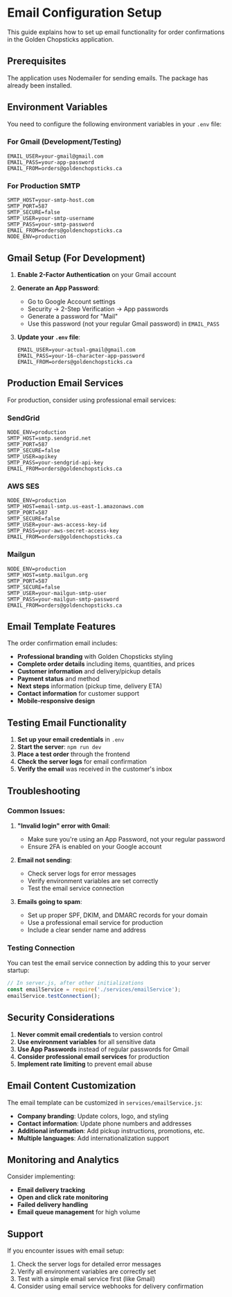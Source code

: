 # Email Configuration Setup

This guide explains how to set up email functionality for order confirmations in the Golden Chopsticks application.

## Prerequisites

The application uses Nodemailer for sending emails. The package has already been installed.

## Environment Variables

You need to configure the following environment variables in your `.env` file:

### For Gmail (Development/Testing)

```env
EMAIL_USER=your-gmail@gmail.com
EMAIL_PASS=your-app-password
EMAIL_FROM=orders@goldenchopsticks.ca
```

### For Production SMTP

```env
SMTP_HOST=your-smtp-host.com
SMTP_PORT=587
SMTP_SECURE=false
SMTP_USER=your-smtp-username
SMTP_PASS=your-smtp-password
EMAIL_FROM=orders@goldenchopsticks.ca
NODE_ENV=production
```

## Gmail Setup (For Development)

1. **Enable 2-Factor Authentication** on your Gmail account
2. **Generate an App Password**:
   - Go to Google Account settings
   - Security → 2-Step Verification → App passwords
   - Generate a password for "Mail"
   - Use this password (not your regular Gmail password) in `EMAIL_PASS`

3. **Update your `.env` file**:
   ```env
   EMAIL_USER=your-actual-gmail@gmail.com
   EMAIL_PASS=your-16-character-app-password
   EMAIL_FROM=orders@goldenchopsticks.ca
   ```

## Production Email Services

For production, consider using professional email services:

### SendGrid
```env
NODE_ENV=production
SMTP_HOST=smtp.sendgrid.net
SMTP_PORT=587
SMTP_SECURE=false
SMTP_USER=apikey
SMTP_PASS=your-sendgrid-api-key
EMAIL_FROM=orders@goldenchopsticks.ca
```

### AWS SES
```env
NODE_ENV=production
SMTP_HOST=email-smtp.us-east-1.amazonaws.com
SMTP_PORT=587
SMTP_SECURE=false
SMTP_USER=your-aws-access-key-id
SMTP_PASS=your-aws-secret-access-key
EMAIL_FROM=orders@goldenchopsticks.ca
```

### Mailgun
```env
NODE_ENV=production
SMTP_HOST=smtp.mailgun.org
SMTP_PORT=587
SMTP_SECURE=false
SMTP_USER=your-mailgun-smtp-user
SMTP_PASS=your-mailgun-smtp-password
EMAIL_FROM=orders@goldenchopsticks.ca
```

## Email Template Features

The order confirmation email includes:

- **Professional branding** with Golden Chopsticks styling
- **Complete order details** including items, quantities, and prices
- **Customer information** and delivery/pickup details
- **Payment status** and method
- **Next steps** information (pickup time, delivery ETA)
- **Contact information** for customer support
- **Mobile-responsive design**

## Testing Email Functionality

1. **Set up your email credentials** in `.env`
2. **Start the server**: `npm run dev`
3. **Place a test order** through the frontend
4. **Check the server logs** for email confirmation
5. **Verify the email** was received in the customer's inbox

## Troubleshooting

### Common Issues:

1. **"Invalid login" error with Gmail**:
   - Make sure you're using an App Password, not your regular password
   - Ensure 2FA is enabled on your Google account

2. **Email not sending**:
   - Check server logs for error messages
   - Verify environment variables are set correctly
   - Test the email service connection

3. **Emails going to spam**:
   - Set up proper SPF, DKIM, and DMARC records for your domain
   - Use a professional email service for production
   - Include a clear sender name and address

### Testing Connection

You can test the email service connection by adding this to your server startup:

```javascript
// In server.js, after other initializations
const emailService = require('./services/emailService');
emailService.testConnection();
```

## Security Considerations

1. **Never commit email credentials** to version control
2. **Use environment variables** for all sensitive data
3. **Use App Passwords** instead of regular passwords for Gmail
4. **Consider professional email services** for production
5. **Implement rate limiting** to prevent email abuse

## Email Content Customization

The email template can be customized in `services/emailService.js`:

- **Company branding**: Update colors, logo, and styling
- **Contact information**: Update phone numbers and addresses
- **Additional information**: Add pickup instructions, promotions, etc.
- **Multiple languages**: Add internationalization support

## Monitoring and Analytics

Consider implementing:

- **Email delivery tracking**
- **Open and click rate monitoring**
- **Failed delivery handling**
- **Email queue management** for high volume

## Support

If you encounter issues with email setup:

1. Check the server logs for detailed error messages
2. Verify all environment variables are correctly set
3. Test with a simple email service first (like Gmail)
4. Consider using email service webhooks for delivery confirmation